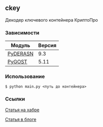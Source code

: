 ## ckey

Декодер ключевого контейнера КриптоПро

### Зависимости
<table>
  <thead>
    <th>Модуль</th>
    <th>Версия</th>
  </thead>
  <tbody>
    <tr>
      <td><a href="http://www.pyderasn.cypherpunks.ru/">PyDERASN</a></td>
      <td>9.3</td>
    </tr>
    <tr>
      <td><a href="http://www.pygost.cypherpunks.ru/">PyGOST</a></td>
      <td>5.11</td>
    </tr>
  </tbody>
</table>

### Использование
```
$ python main.py <путь до контейнера>
```

### Ссылки
[Статья на хабре](https://habr.com/ru/articles/823772/)

[Статья в блоге](https://blog.li0ard.rest/editor/anticryptopro_p3)